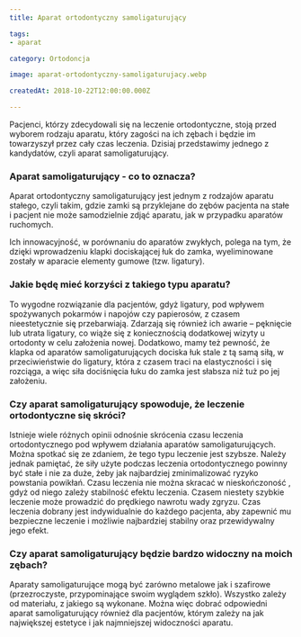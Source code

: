 ```yaml
---
title: Aparat ortodontyczny samoligaturujący

tags:
- aparat

category: Ortodoncja

image: aparat-ortodontyczny-samoligaturujacy.webp

createdAt: 2018-10-22T12:00:00.000Z

---
```


Pacjenci, którzy zdecydowali się na leczenie ortodontyczne, stoją przed wyborem rodzaju aparatu, który zagości na ich zębach i będzie im towarzyszył przez cały czas leczenia. <!--more--> Dzisiaj przedstawimy jednego z kandydatów, czyli aparat samoligaturujący. 

### Aparat samoligaturujący - co to oznacza?
Aparat ortodontyczny samoligaturujący jest jednym z rodzajów aparatu stałego, czyli takim, gdzie zamki są przyklejane do zębów pacjenta na stałe i pacjent nie może samodzielnie zdjąć aparatu, jak w przypadku aparatów ruchomych.

Ich innowacyjność, w porównaniu do aparatów zwykłych, polega na tym, że dzięki wprowadzeniu klapki dociskającej łuk do zamka, wyeliminowane zostały w aparacie elementy gumowe (tzw. ligatury).

### Jakie będę mieć korzyści z takiego typu aparatu?
To wygodne rozwiązanie dla pacjentów, gdyż ligatury, pod wpływem spożywanych pokarmów i napojów czy papierosów, z czasem nieestetycznie się przebarwiają. Zdarzają się również ich awarie – pęknięcie lub utrata ligatury, co wiąże się z koniecznością dodatkowej wizyty u ortodonty w celu założenia nowej. Dodatkowo, mamy też pewność, że klapka od aparatów samoligaturujących dociska łuk stale z tą samą siłą, w przeciwieństwie do ligatury, która z czasem traci na elastyczności i się rozciąga, a więc siła dociśnięcia łuku do zamka jest słabsza niż tuż po jej założeniu.

### Czy aparat samoligaturujący spowoduje, że leczenie ortodontyczne się skróci?
Istnieje wiele różnych opinii odnośnie skrócenia czasu leczenia ortodontycznego pod wpływem działania aparatów samoligaturujących. Można spotkać się ze zdaniem, że tego typu leczenie jest szybsze. Należy jednak pamiętać, że siły użyte podczas leczenia ortodontycznego powinny być stałe i nie za duże, żeby jak najbardziej zminimalizować ryzyko powstania powikłań. Czasu leczenia nie można skracać w nieskończoność , gdyż od niego zależy stabilność efektu leczenia.  Czasem niestety szybkie leczenie może prowadzić do prędkiego nawrotu wady zgryzu. Czas leczenia dobrany jest indywidualnie do każdego pacjenta, aby zapewnić mu bezpieczne leczenie i możliwie najbardziej stabilny oraz przewidywalny jego efekt.

###  Czy aparat samoligaturujący będzie bardzo widoczny na moich zębach?
Aparaty samoligaturujące mogą być zarówno metalowe jak i szafirowe (przezroczyste, przypominające swoim wyglądem szkło). Wszystko zależy od materiału, z jakiego są wykonane. Można więc dobrać odpowiedni aparat samoligaturujący również dla pacjentów, którym zależy na jak największej estetyce i jak najmniejszej widoczności aparatu.

<BlogImage src="aparat-ortodontyczny-samoligaturujacy/1-aparat-estetyczny-samoligaturujacy-i-metalowy.webp" caption="Dla porównania: na górnym łuku aparat estetyczny samoligaturujący, na dolnym łuku aparat metalowy zwykły (przed założeniem łuków i koniecznych ligatur w dolnym łuku)." alt="Dla porównania: na górnym łuku aparat estetyczny samoligaturujący, na dolnym łuku aparat metalowy zwykły (przed założeniem łuków i koniecznych ligatur w dolnym łuku)."></BlogImage>

<BlogImage src="aparat-ortodontyczny-samoligaturujacy/2-aparat-samoligaturujacy.webp" caption="Na obu łukach widoczny aparat metalowy samoligaturujący." alt="Na obu łukach widoczny aparat metalowy samoligaturujący."></BlogImage>

<BlogImage src="aparat-ortodontyczny-samoligaturujacy/3-aparat-metalowy-z-ligaturami.webp" caption="Górny aparat metalowy z założonymi kolorowymi ligaturami (w aparatach samoligaturujących dzięki obecności klapek nie ma potrzeby zakładania ligatur)." alt="Górny aparat metalowy z założonymi kolorowymi ligaturami (w aparatach samoligaturujących dzięki obecności klapek nie ma potrzeby zakładania ligatur)."></BlogImage>
